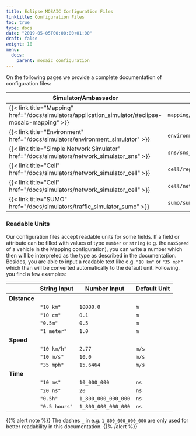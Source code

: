 ```yaml
---
title: Eclipse MOSAIC Configuration Files
linktitle: Configuration Files
toc: true
type: docs
date: "2019-05-05T00:00:00+01:00"
draft: false
weight: 10
menu:
  docs:
    parent: mosaic_configuration
---
```


On the following pages we provide a complete documentation of configuration files:

| Simulator/Ambassador | Configuration File  | Documentation |
| ---------------------|---------------------|-------------|
| {{< link title="Mapping" href="/docs/simulators/application_simulator/#eclipse-mosaic-mapping" >}} | `mapping/mapping_config.json` | > {{< link title="Mapping Configuration" href="/docs/mosaic_configuration/mapping_ambassador_config" >}} |
| {{< link title="Environment" href="/docs/simulators/environment_simulator" >}} | `environment/environment_config.json` | > {{< link title="Environment Simulator Configuration" href="/docs/mosaic_configuration/environment_config" >}} |
| {{< link title="Simple Network Simulator" href="/docs/simulators/network_simulator_sns" >}} | `sns/sns_config.json` | > {{< link title="SNS Configuration" href="/docs/mosaic_configuration/sns_config" >}} |
| {{< link title="Cell" href="/docs/simulators/network_simulator_cell" >}} | `cell/regions.json` | > {{< link title="Regions configuration" href="/docs/mosaic_configuration/cell_region_config" >}} |
| {{< link title="Cell" href="/docs/simulators/network_simulator_cell" >}} | `cell/network.json` | > {{< link title="Network configuration" href="/docs/mosaic_configuration/cell_network_config" >}} |
| {{< link title="SUMO" href="/docs/simulators/traffic_simulator_sumo" >}} | `sumo/sumo_config.json` | > {{< link title="SUMO Ambassador Configuration" href="/docs/mosaic_configuration/sumo_config" >}} |

### Readable Units
Our configuration files accept readable units for some fields. 
If a field or attribute can be filled with values of type `number` or `string` (e.g. the `maxSpeed` of a vehicle in the Mapping configuration), 
you can write a number which then will be interpreted as the type as described in the documentation. Besides, you are able
to input a readable text like e.g. `"10 km"` or `"35 mph"` which than will be converted automatically to the default
unit. Following, you find a few examples:  

<style>
table {
width: auto;
min-width: 65%;
}
</style>

|               | String Input  | Number Input        | Default Unit |
|---------------|---------------|---------------------|--------------|
| **Distance**  |               |                     |              |  
|               | `"10 km"`     | `10000.0`           | `m`          |
|               | `"10 cm"`     | `0.1`               | `m`          |
|               | `"0.5m"`      | `0.5`               | `m`          |
|               | `"1 meter"`   | `1.0`               | `m`          |
| **Speed**     |               |                     |              |  
|               | `"10 km/h"`   | `2.77`              | `m/s`        |
|               | `"10 m/s"`    | `10.0`              | `m/s`        |
|               | `"35 mph"`    | `15.6464`           | `m/s`        |
| **Time**      |               |                     |              |  
|               | `"10 ms"`     | `10_000_000`        | `ns`         |
|               | `"20 ns"`     | `20`                | `ns`         |
|               | `"0.5h"`      | `1_800_000_000_000` | `ns`         |
|               | `"0.5 hours"` | `1_800_000_000_000` | `ns`         |

{{% alert note %}}
The dashes `_` in e.g. `1_800_000_000_000` are only used for better readability in this documentation.
{{% /alert %}}